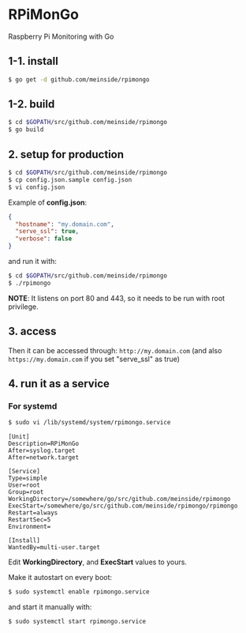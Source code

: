 # RPiMonGo

Raspberry Pi Monitoring with Go

## 1-1. install

```bash
$ go get -d github.com/meinside/rpimongo
```

## 1-2. build

```bash
$ cd $GOPATH/src/github.com/meinside/rpimongo
$ go build
```

## 2. setup for production

```bash
$ cd $GOPATH/src/github.com/meinside/rpimongo
$ cp config.json.sample config.json
$ vi config.json
```

Example of **config.json**:

```json
{
  "hostname": "my.domain.com",
  "serve_ssl": true,
  "verbose": false
}
```

and run it with:

```bash
$ cd $GOPATH/src/github.com/meinside/rpimongo
$ ./rpimongo
```

**NOTE**: It listens on port 80 and 443, so it needs to be run with root privilege.

## 3. access

Then it can be accessed through: `http://my.domain.com` (and also `https://my.domain.com` if you set "serve_ssl" as true)

## 4. run it as a service

### For systemd

```bash
$ sudo vi /lib/systemd/system/rpimongo.service
```

```
[Unit]
Description=RPiMonGo
After=syslog.target
After=network.target

[Service]
Type=simple
User=root
Group=root
WorkingDirectory=/somewhere/go/src/github.com/meinside/rpimongo
ExecStart=/somewhere/go/src/github.com/meinside/rpimongo/rpimongo
Restart=always
RestartSec=5
Environment=

[Install]
WantedBy=multi-user.target
```

Edit **WorkingDirectory**, and **ExecStart** values to yours.

Make it autostart on every boot:

```bash
$ sudo systemctl enable rpimongo.service
```

and start it manually with:

```bash
$ sudo systemctl start rpimongo.service
```

